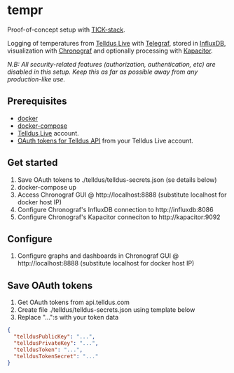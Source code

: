 tempr
====
Proof-of-concept setup with [TICK-stack](https://www.influxdata.com/products/open-source/).

Logging of temperatures from [Telldus Live](https://live.telldus.com/) with [Telegraf](https://docs.influxdata.com/telegraf), stored in [InfluxDB](https://docs.influxdata.com/influxdb), visualization with [Chronograf](https://docs.influxdata.com/chronograf) and optionally processing with [Kapacitor](https://docs.influxdata.com/kapacitor).

*N.B: All security-related features (authorization, authentication, etc) are disabled in this setup. Keep this as far as possible away from any production-like use.*

Prerequisites
-------------
* [docker](https://www.docker.com/community-edition)
* [docker-compose](https://docs.docker.com/compose/overview/)
* [Telldus Live](https://live.telldus.com/) account.
* [OAuth tokens for Telldus API](http://api.telldus.com/keys/index) from your Telldus Live account.

Get started
-----------
1. Save OAuth tokens to ./telldus/telldus-secrets.json (se details below)
2. docker-compose up
3. Access Chronograf GUI @ http://localhost:8888 (substitute localhost for docker host IP)
4. Configure Chronograf's InfluxDB connection to http://influxdb:8086
5. Configure Chronograf's Kapacitor conneciton to http://kapacitor:9092

Configure
---------
1. Configure graphs and dashboards in Chronograf GUI @ http://localhost:8888 (substitute localhost for docker host IP)

Save OAuth tokens
-----------------
1. Get OAuth tokens from api.telldus.com
2. Create file ./telldus/telldus-secrets.json using template below
3. Replace "...":s with your token data

```JSON
{
  "telldusPublicKey": "...",
  "telldusPrivateKey": "...",
  "telldusToken": "...",
  "telldusTokenSecret": "..."
}
```

